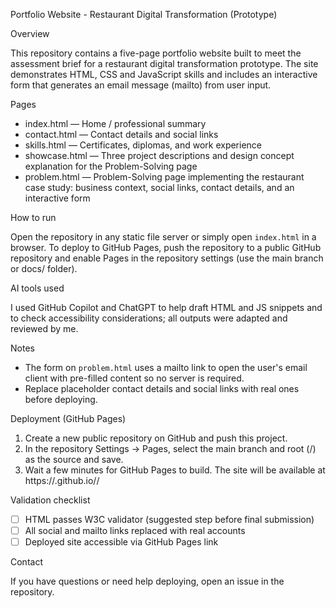 Portfolio Website - Restaurant Digital Transformation (Prototype)

Overview

This repository contains a five-page portfolio website built to meet the assessment brief for a restaurant digital transformation prototype. The site demonstrates HTML, CSS and JavaScript skills and includes an interactive form that generates an email message (mailto) from user input.

Pages

- index.html — Home / professional summary
- contact.html — Contact details and social links
- skills.html — Certificates, diplomas, and work experience
- showcase.html — Three project descriptions and design concept explanation for the Problem-Solving page
- problem.html — Problem-Solving page implementing the restaurant case study: business context, social links, contact details, and an interactive form

How to run

Open the repository in any static file server or simply open `index.html` in a browser. To deploy to GitHub Pages, push the repository to a public GitHub repository and enable Pages in the repository settings (use the main branch or docs/ folder).

AI tools used

I used GitHub Copilot and ChatGPT to help draft HTML and JS snippets and to check accessibility considerations; all outputs were adapted and reviewed by me.

Notes

- The form on `problem.html` uses a mailto link to open the user's email client with pre-filled content so no server is required.
- Replace placeholder contact details and social links with real ones before deploying.

Deployment (GitHub Pages)

1. Create a new public repository on GitHub and push this project.
2. In the repository Settings -> Pages, select the main branch and root (/) as the source and save.
3. Wait a few minutes for GitHub Pages to build. The site will be available at https://<your-username>.github.io/<repo-name>/

Validation checklist

- [ ] HTML passes W3C validator (suggested step before final submission)
- [ ] All social and mailto links replaced with real accounts
- [ ] Deployed site accessible via GitHub Pages link

Contact

If you have questions or need help deploying, open an issue in the repository.
